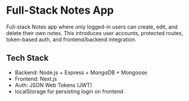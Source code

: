 # Full-Stack Notes App

Full-stack Notes app where only logged-in users can create, edit, and delete their own notes. This introduces user accounts, protected routes, token-based auth, and frontend/backend integration.

## Tech Stack

- Backend: Node.js + Express + MongoDB + Mongoose
- Frontend: Next.js
- Auth: JSON Web Tokens (JWT)
- localStorage for persisting login on frontend